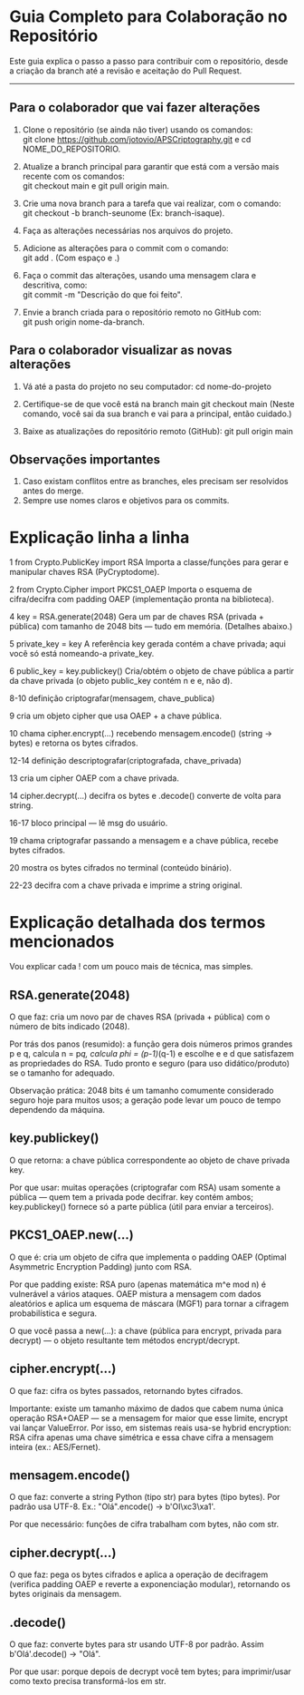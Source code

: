 # Guia Completo para Colaboração no Repositório

Este guia explica o passo a passo para contribuir com o repositório, desde a criação da branch até a revisão e aceitação do Pull Request.

---

## Para o colaborador que vai fazer alterações

1. Clone o repositório (se ainda não tiver) usando os comandos:  
git clone https://github.com/jotovio/APSCriptography.git e cd NOME_DO_REPOSITORIO.

2. Atualize a branch principal para garantir que está com a versão mais recente com os comandos:  
git checkout main e git pull origin main.

3. Crie uma nova branch para a tarefa que vai realizar, com o comando:  
git checkout -b branch-seunome (Ex: branch-isaque).

4. Faça as alterações necessárias nos arquivos do projeto.

5. Adicione as alterações para o commit com o comando:  
git add . (Com espaço e .)

6. Faça o commit das alterações, usando uma mensagem clara e descritiva, como:  
git commit -m "Descrição do que foi feito".

7. Envie a branch criada para o repositório remoto no GitHub com:  
git push origin nome-da-branch.


## Para o colaborador visualizar as novas alterações

1. Vá até a pasta do projeto no seu computador:
cd nome-do-projeto

2. Certifique-se de que você está na branch main
git checkout main (Neste comando, você sai da sua branch e vai para a principal, então cuidado.)

3. Baixe as atualizações do repositório remoto (GitHub):
git pull origin main

## Observações importantes

1. Caso existam conflitos entre as branches, eles precisam ser resolvidos antes do merge.  
2. Sempre use nomes claros e objetivos para os commits.




# Explicação linha a linha

1 from Crypto.PublicKey import RSA
Importa a classe/funções para gerar e manipular chaves RSA (PyCryptodome).

2 from Crypto.Cipher import PKCS1_OAEP
Importa o esquema de cifra/decifra com padding OAEP (implementação pronta na biblioteca).

4 key = RSA.generate(2048)
Gera um par de chaves RSA (privada + pública) com tamanho de 2048 bits — tudo em memória. (Detalhes abaixo.)

5 private_key = key
A referência key gerada contém a chave privada; aqui você só está nomeando-a private_key.

6 public_key = key.publickey()
Cria/obtém o objeto de chave pública a partir da chave privada (o objeto public_key contém n e e, não d).

8-10 definição criptografar(mensagem, chave_publica)

9 cria um objeto cipher que usa OAEP + a chave pública.

10 chama cipher.encrypt(...) recebendo mensagem.encode() (string → bytes) e retorna os bytes cifrados.

12-14 definição descriptografar(criptografada, chave_privada)

13 cria um cipher OAEP com a chave privada.

14 cipher.decrypt(...) decifra os bytes e .decode() converte de volta para string.

16-17 bloco principal — lê msg do usuário.

19 chama criptografar passando a mensagem e a chave pública, recebe bytes cifrados.

20 mostra os bytes cifrados no terminal (conteúdo binário).

22-23 decifra com a chave privada e imprime a string original.


# Explicação detalhada dos termos mencionados

Vou explicar cada ! com um pouco mais de técnica, mas simples.

## RSA.generate(2048)

O que faz: cria um novo par de chaves RSA (privada + pública) com o número de bits indicado (2048).

Por trás dos panos (resumido): a função gera dois números primos grandes p e q, calcula n = p*q, calcula phi = (p-1)*(q-1) e escolhe e e d que satisfazem as propriedades do RSA. Tudo pronto e seguro (para uso didático/produto) se o tamanho for adequado.

Observação prática: 2048 bits é um tamanho comumente considerado seguro hoje para muitos usos; a geração pode levar um pouco de tempo dependendo da máquina.

## key.publickey()

O que retorna: a chave pública correspondente ao objeto de chave privada key.

Por que usar: muitas operações (criptografar com RSA) usam somente a pública — quem tem a privada pode decifrar. key contém ambos; key.publickey() fornece só a parte pública (útil para enviar a terceiros).

## PKCS1_OAEP.new(...)

O que é: cria um objeto de cifra que implementa o padding OAEP (Optimal Asymmetric Encryption Padding) junto com RSA.

Por que padding existe: RSA puro (apenas matemática m^e mod n) é vulnerável a vários ataques. OAEP mistura a mensagem com dados aleatórios e aplica um esquema de máscara (MGF1) para tornar a cifragem probabilística e segura.

O que você passa a new(...): a chave (pública para encrypt, privada para decrypt) — o objeto resultante tem métodos encrypt/decrypt.

## cipher.encrypt(...)

O que faz: cifra os bytes passados, retornando bytes cifrados.

Importante: existe um tamanho máximo de dados que cabem numa única operação RSA+OAEP — se a mensagem for maior que esse limite, encrypt vai lançar ValueError. Por isso, em sistemas reais usa-se hybrid encryption: RSA cifra apenas uma chave simétrica e essa chave cifra a mensagem inteira (ex.: AES/Fernet).

## mensagem.encode()

O que faz: converte a string Python (tipo str) para bytes (tipo bytes). Por padrão usa UTF-8. Ex.: "Olá".encode() → b'Ol\xc3\xa1'.

Por que necessário: funções de cifra trabalham com bytes, não com str.

## cipher.decrypt(...)

O que faz: pega os bytes cifrados e aplica a operação de decifragem (verifica padding OAEP e reverte a exponenciação modular), retornando os bytes originais da mensagem.

## .decode()

O que faz: converte bytes para str usando UTF-8 por padrão. Assim b'Olá'.decode() → "Olá".

Por que usar: porque depois de decrypt você tem bytes; para imprimir/usar como texto precisa transformá-los em str.